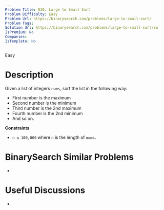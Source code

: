 ```yaml
---
Problem Title: 830. Large to Small Sort
Problem Difficulty: Easy
Problem Url: https://binarysearch.com/problems/large-to-small-sort/
Problem Tags: 
Solution Url: https://binarysearch.com/problems/large-to-small-sort/solutions/
IsPremium: No
Companies: 
IsTemplate: No
---
```


<span style="color: ;">Easy</span>

# Description

Given a list of integers `nums`, sort the list in the following way:

- First number is the maximum
- Second number is the minimum
- Third number is the 2nd maximum
- Fourth number is the 2nd minimum
- And so on.

**Constraints**
- `n ≤ 100,000` where `n` is the length of `nums`.

# BinarySearch Similar Problems

- []()

# Useful Discussions

- []()
